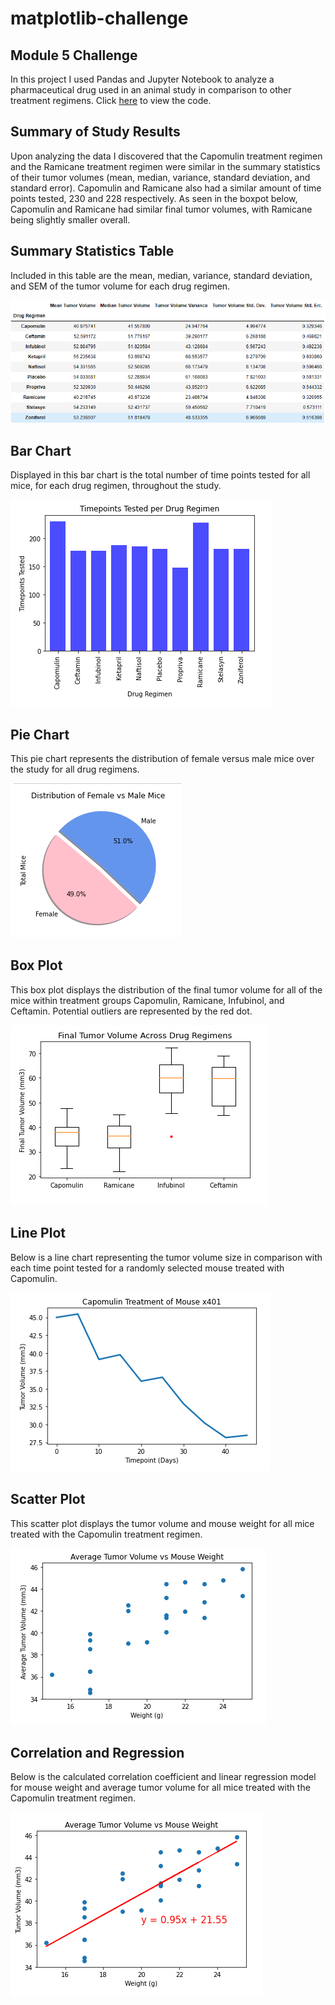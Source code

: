 # matplotlib-challenge
## Module 5 Challenge

In this project I used Pandas and Jupyter Notebook to analyze a pharmaceutical drug used in an animal study in comparison to other treatment regimens. Click [here](https://github.com/isabellajade/matplotlib-challenge/blob/main/Pymaceuticals/pymaceuticals_starter.ipynb) to view the code.

## Summary of Study Results

Upon analyzing the data I discovered that the Capomulin treatment regimen and the Ramicane treatment regimen were similar in the summary statistics of their tumor volumes (mean, median, variance, standard deviation, and standard error). Capomulin and Ramicane also had a similar amount of time points tested, 230 and 228 respectively. As seen in the boxpot below, Capomulin and Ramicane had similar final tumor volumes, with Ramicane being slightly smaller overall. 

## Summary Statistics Table
Included in this table are the mean, median, variance, standard deviation, and SEM of the tumor volume for each drug regimen.

![Summary Statistics Table](Pymaceuticals/images/SummaryStats.PNG)

## Bar Chart
Displayed in this bar chart is the total number of time points tested for all mice, for each drug regimen, throughout the study.

![Bar Chart](Pymaceuticals/images/BarChart.PNG)

## Pie Chart
This pie chart represents the distribution of female versus male mice over the study for all drug regimens. 

![Pie Chart](Pymaceuticals/images/PieChart.PNG)

## Box Plot
This box plot displays the distribution of the final tumor volume for all of the mice within treatment groups Capomulin, Ramicane, Infubinol, and Ceftamin. Potential outliers are represented by the red dot.

![Box Plot](Pymaceuticals/images/BoxPlot.PNG)

## Line Plot
Below is a line chart representing the tumor volume size in comparison with each time point tested for a randomly selected mouse treated with Capomulin.

![Line Plot](Pymaceuticals/images/LinePlot.PNG)

## Scatter Plot
This scatter plot displays the tumor volume and mouse weight for all mice treated with the Capomulin treatment regimen.

![Scatter Plot](Pymaceuticals/images/ScatterPlot.PNG)

## Correlation and Regression
Below is the calculated correlation coefficient and linear regression model for mouse weight and average tumor volume for all mice treated with the Capomulin treatment regimen.

![Correlation and Regression](Pymaceuticals/images/CorrAndRegress.PNG)
